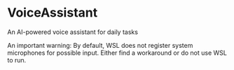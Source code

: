 # VoiceAssistant
An AI-powered voice assistant for daily tasks

An important warning: By default, WSL does not register system microphones for possible input. Either find a workaround or do not use WSL to run.
